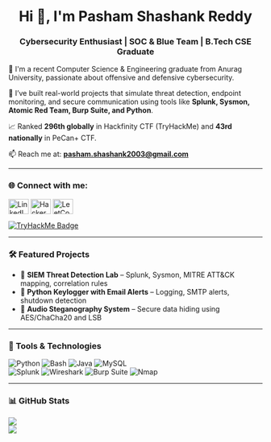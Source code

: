 <h1 align="center">Hi 👋, I'm Pasham Shashank Reddy</h1>
<h3 align="center">Cybersecurity Enthusiast | SOC & Blue Team | B.Tech CSE Graduate</h3>

🔐 I'm a recent Computer Science & Engineering graduate from Anurag University, passionate about offensive and defensive cybersecurity.

🚀 I’ve built real-world projects that simulate threat detection, endpoint monitoring, and secure communication using tools like **Splunk, Sysmon, Atomic Red Team, Burp Suite, and Python**.

📈 Ranked **296th globally** in Hackfinity CTF (TryHackMe) and **43rd nationally** in PeCan+ CTF.

📫 Reach me at: **pasham.shashank2003@gmail.com**

---

<h3 align="left">🌐 Connect with me:</h3>
<p align="left">
<a href="https://www.linkedin.com/in/pasham-shashank-reddy-03a178268/" target="blank"><img align="center" src="https://raw.githubusercontent.com/rahuldkjain/github-profile-readme-generator/master/src/images/icons/Social/linked-in-alt.svg" alt="LinkedIn" height="30" width="40" /></a>
<a href="https://www.hackerrank.com/shashank0409" target="blank"><img align="center" src="https://raw.githubusercontent.com/rahuldkjain/github-profile-readme-generator/master/src/images/icons/Social/hackerrank.svg" alt="HackerRank" height="30" width="40" /></a>
<a href="https://www.leetcode.com/shashank209" target="blank"><img align="center" src="https://raw.githubusercontent.com/rahuldkjain/github-profile-readme-generator/master/src/images/icons/Social/leet-code.svg" alt="LeetCode" height="30" width="40" /></a>
</p>

<a href="https://tryhackme.com/p/Shashank0409" target="_blank">
  <img src="https://tryhackme-badges.s3.amazonaws.com/Shashank0409.png?v=4" alt="TryHackMe Badge">
</a>

---

### 🛠️ Featured Projects
- 🧠 **SIEM Threat Detection Lab** – Splunk, Sysmon, MITRE ATT&CK mapping, correlation rules  
- 🎯 **Python Keylogger with Email Alerts** – Logging, SMTP alerts, shutdown detection  
- 🔐 **Audio Steganography System** – Secure data hiding using AES/ChaCha20 and LSB  

---

### 🧰 Tools & Technologies
![Python](https://img.shields.io/badge/python-3670A0?style=for-the-badge&logo=python&logoColor=ffdd54) 
![Bash](https://img.shields.io/badge/bash-4EAA25.svg?style=for-the-badge&logo=gnu-bash&logoColor=white) 
![Java](https://img.shields.io/badge/java-%23ED8B00.svg?style=for-the-badge&logo=openjdk&logoColor=white) 
![MySQL](https://img.shields.io/badge/mysql-4479A1.svg?style=for-the-badge&logo=mysql&logoColor=white)  
![Splunk](https://img.shields.io/badge/splunk-000000?style=for-the-badge&logo=splunk&logoColor=white)
![Wireshark](https://img.shields.io/badge/Wireshark-1679A7.svg?style=for-the-badge&logo=wireshark&logoColor=white)
![Burp Suite](https://img.shields.io/badge/BurpSuite-ff6600?style=for-the-badge&logo=burpsuite&logoColor=white)
![Nmap](https://img.shields.io/badge/Nmap-004880?style=for-the-badge&logo=nmap&logoColor=white)

---

### 📊 GitHub Stats
![](https://github-readme-streak-stats.herokuapp.com/?user=Shashank0409&theme=dark&hide_border=false)<br/>
![](https://github-readme-stats.vercel.app/api/top-langs/?username=Shashank0409&theme=dark&hide_border=false&layout=compact)
